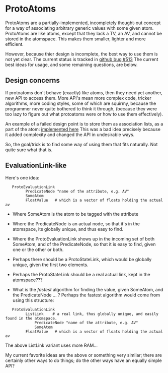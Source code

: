 
ProtoAtoms
==========
ProtoAtoms are a partially-implemented, incompletely thought-out
concept for a way of associating arbitrary generic values with some
given atom.  ProtoAtoms are like atoms, except that they lack a TV,
an AV, and cannot be stored in the atomspace.  This makes them smaller,
lighter and more efficient.

However, because thier design is incomplete, the best way to use them
is not yet clear.  The current status is tracked in
[github bug #513](https://github.com/opencog/atomspace/issues/513)
The current best ideas for usage, and some remaining questions,
are below.

Design concerns
---------------
If protoatoms don't behave (exactly) like atoms, then  they need yet
another, new API to access them. More API's mean more complex code,
tricker algorithms, more coding styles, some of which are squirmy,
because the programmer never quite bothered to think it through,
(because they were too lazy to figure out what protoatoms were or how
to use them effectively).

An example of a failed design point is to store them as association
lists, as a part of the atom: [implemented
here](https://github.com/opencog/atomspace/pull/797/files)
This was a bad idea precisely because it added complexity and changed
the API in undesirable ways.

So, the goal/trick is to find some way of using them that fits
naturally.  Not quite sure what that is.

EvaluationLink-like
-------------------
Here's one idea:

```
   ProtoEvaluationLink
         PredicateNode "name of the attribute, e.g. AV"
         SomeAtom
         FloatValue   # which is a vector of floats holding the actual av
```
 * Where SomeAtom is the atom to be tagged with the attribute
 * Where the PredicateNode is an actual node, so that it's in the
   atomspace, its globally unique, and thus easy to find.
 * Where the ProtoEvaluationLink shows up in the incoming set of both
   SomeAtom, and of the PredicateNode, so that it is easy to find, given
   one or the other or both.
 * Perhaps there should be a ProtoStateLink, which would be globally
   unique, given the first two elements.
 * Perhaps the ProtoStateLink should be a real actual link, kept in the
   atomspace???

 * What is the *fastest* algorithm for finding the value, given SomeAtom,
   and the PredicateNode ... ? Perhaps the fastest algorithm would come
   from using this structure:
```
   ProtoEvaluationLink
         ListLink    # a real link, thus globally unique, and easily found in the atomspace.
             PredicateNode "name of the attribute, e.g. AV"
             SomeAtom
         FloatValue   # which is a vector of floats holding the actual av
```

The above ListLink variant uses more RAM...

My current favorite ideas are the above or something very similar;
there are certainly other ways to do things; do the other ways have an
equally simple API?
